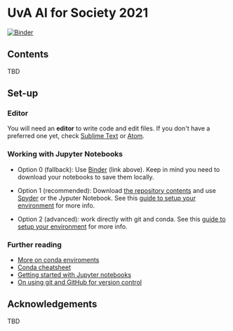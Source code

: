 # UvA AI for Society 2021

[![Binder](https://mybinder.org/badge_logo.svg)](https://mybinder.org/v2/gh/Giovanni1085/UvA_AIforSociety_2021/main)

## Contents

TBD

## Set-up

### Editor

You will need an **editor** to write code and edit files. If you don't have a preferred one yet, check [Sublime Text](https://www.sublimetext.com/) or [Atom](https://atom.io/).

### Working with Jupyter Notebooks

* Option 0 (fallback): Use [Binder](https://mybinder.org) (link above). Keep in mind you need to download your notebooks to save them locally.

* Option 1 (recommended): Download [the repository contents](https://github.com/Giovanni1085/UvA_CDH_2020) and use [Spyder](https://www.spyder-ide.org/) or the Jyputer Notebook. See this [guide to setup your environment](https://github.com/Giovanni1085/UvA_CDH_2020/blob/master/setup.md) for more info.

* Option 2 (advanced): work directly with git and conda. See this [guide to setup your environment](https://github.com/Giovanni1085/UvA_CDH_2020/blob/master/setup.md) for more info.

### Further reading

* [More on conda enviroments](https://docs.conda.io/projects/conda/en/latest/user-guide/tasks/manage-environments.html)
* [Conda cheatsheet](https://docs.conda.io/projects/conda/en/4.6.0/_downloads/52a95608c49671267e40c689e0bc00ca/conda-cheatsheet.pdf)
* [Getting started with Jupyter notebooks](https://medium.com/codingthesmartway-com-blog/getting-started-with-jupyter-notebook-for-python-4e7082bd5d46)
* [On using git and GitHub for version control](https://alan-turing-institute.github.io/rsd-engineeringcourse/ch02git)

## Acknowledgements

TBD
